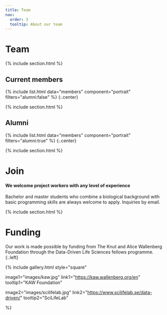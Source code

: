 ```yaml
---
title: Team
nav:
  order: 3
  tooltip: About our team
---
```


# <i class="fas fa-users"></i>Team

{% include section.html %}

## Current members
{%
  include list.html
  data="members"
  component="portrait"
  filters="alumni:false"
%}
{:.center}

{% include section.html %}

## Alumni
{%
  include list.html
  data="members"
  component="portrait"
  filters="alumni:true"
%}
{:.center}

{% include section.html %}

# <i class="fas fa-users"></i>Join

#### We welcome project workers with any level of experience

Bachelor and master students who combine a biological background with basic programming skills are always welcome to apply. Inquiries by email.

{% include section.html %}

# Funding

Our work is made possible by funding from The Knut and Alice Wallenberg Foundation through the Data-Driven Life Sciences fellows programme.
{:.left}

{%
  include gallery.html
  style="square"

  image1="images/kaw.jpg"
  link1="https://kaw.wallenberg.org/en"
  tooltip1="KAW Foundation"

  image2="images/scilifelab.jpg"
  link2="https://www.scilifelab.se/data-driven/"
  tooltip2="SciLifeLab"

%}
